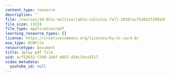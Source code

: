 ```yaml
---
content_type: resource
description: ''
file: /courses/18-02sc-multivariable-calculus-fall-2010/acf52632f290146f4057d34c19ca3517_QCGJVKaCDuI.pdf
file_size: 13224
file_type: application/pdf
learning_resource_types: []
license: https://creativecommons.org/licenses/by-nc-sa/4.0/
ocw_type: OCWFile
resourcetype: Document
title: 3play pdf file
uid: acf52632-f290-146f-4057-d34c19ca3517
video_metadata:
  youtube_id: null
---
```

